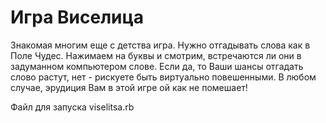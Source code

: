 # Игра Виселица

Знакомая многим еще с детства игра. Нужно отгадывать слова как в Поле Чудес. Нажимаем на буквы и смотрим, встречаются ли они в задуманном 
компьютером слове. Если да, то Ваши шансы отгадать слово растут, нет - рискуете быть виртуально повешенными. 
В любом случае, эрудиция Вам в этой игре ой как не помешает!



Файл для запуска viselitsa.rb
